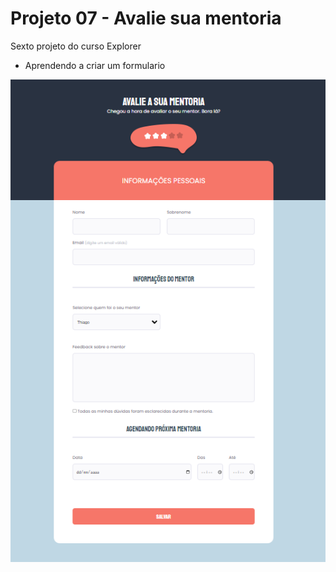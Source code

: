 # Projeto 07 - Avalie sua mentoria
Sexto projeto do curso Explorer 




- Aprendendo a criar um formulario

![](imagens/screenshot.png)